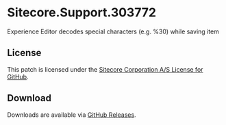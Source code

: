 # Sitecore.Support.303772
Experience Editor decodes special characters (e.g. %30) while saving item

## License  
This patch is licensed under the [Sitecore Corporation A/S License for GitHub](https://github.com/sitecoresupport/Sitecore.Support.303772/blob/master/LICENSE).  

## Download  
Downloads are available via [GitHub Releases](https://github.com/sitecoresupport/Sitecore.Support.303772/releases).  
